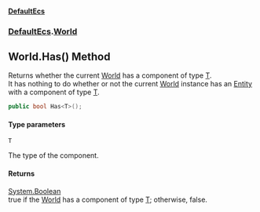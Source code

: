 #### [DefaultEcs](DefaultEcs.md 'DefaultEcs')
### [DefaultEcs](DefaultEcs.md#DefaultEcs 'DefaultEcs').[World](World.md 'DefaultEcs.World')

## World.Has<T>() Method

Returns whether the current [World](World.md 'DefaultEcs.World') has a component of type [T](World.Has_T_().md#DefaultEcs.World.Has_T_().T 'DefaultEcs.World.Has<T>().T').  
It has nothing to do whether or not the current [World](World.md 'DefaultEcs.World') instance has an [Entity](Entity.md 'DefaultEcs.Entity') with a component of type [T](World.Has_T_().md#DefaultEcs.World.Has_T_().T 'DefaultEcs.World.Has<T>().T').

```csharp
public bool Has<T>();
```
#### Type parameters

<a name='DefaultEcs.World.Has_T_().T'></a>

`T`

The type of the component.

#### Returns
[System.Boolean](https://docs.microsoft.com/en-us/dotnet/api/System.Boolean 'System.Boolean')  
true if the [World](World.md 'DefaultEcs.World') has a component of type [T](World.Has_T_().md#DefaultEcs.World.Has_T_().T 'DefaultEcs.World.Has<T>().T'); otherwise, false.